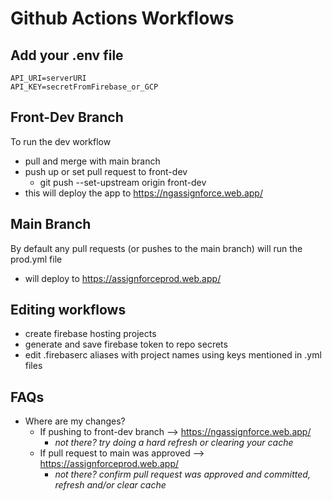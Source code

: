 # Github Actions Workflows

## Add your .env file
``` .env in root
API_URI=serverURI
API_KEY=secretFromFirebase_or_GCP
```
## Front-Dev Branch
To run the dev workflow
- pull and merge with main branch
- push up or set pull request to front-dev
  - git push --set-upstream origin front-dev
- this will deploy the app to  https://ngassignforce.web.app/ 


## Main Branch
By default any pull requests (or pushes to the main branch) will run the prod.yml file
- will deploy to https://assignforceprod.web.app/


## Editing workflows
- create firebase hosting projects 
- generate and save firebase token to repo secrets
- edit .firebaserc aliases with project names using keys mentioned in .yml files
   
## FAQs
- Where are my changes?
  - If pushing to front-dev branch --> https://ngassignforce.web.app/ 
    - _not there? try doing a hard refresh or clearing your cache_
  - If pull request to main was approved --> https://assignforceprod.web.app/
    - _not there? confirm pull request was approved and committed, refresh and/or clear cache_ 
